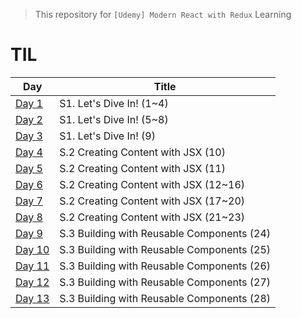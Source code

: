 > This repository for `[Udemy] Modern React with Redux` Learning

# TIL

| Day                            | Title                                      |
| ------------------------------ | ------------------------------------------ |
| [Day 1](./markdown/221230.md)  | S1. Let's Dive In! (1~4)                   |
| [Day 2](./markdown/221231.md)  | S1. Let's Dive In! (5~8)                   |
| [Day 3](./markdown/230101.md)  | S1. Let's Dive In! (9)                     |
| [Day 4](./markdown/230102.md)  | S.2 Creating Content with JSX (10)         |
| [Day 5](./markdown/230103.md)  | S.2 Creating Content with JSX (11)         |
| [Day 6](./markdown/230104.md)  | S.2 Creating Content with JSX (12~16)      |
| [Day 7](./markdown/230105.md)  | S.2 Creating Content with JSX (17~20)      |
| [Day 8](./markdown/230106.md)  | S.2 Creating Content with JSX (21~23)      |
| [Day 9](./markdown/230107.md)  | S.3 Building with Reusable Components (24) |
| [Day 10](./markdown/230108.md) | S.3 Building with Reusable Components (25) |
| [Day 11](./markdown/230109.md) | S.3 Building with Reusable Components (26) |
| [Day 12](./markdown/230110.md) | S.3 Building with Reusable Components (27) |
| [Day 13](./markdown/230111.md) | S.3 Building with Reusable Components (28) |
